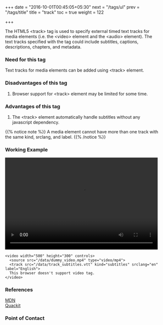 +++
date = "2016-10-01T00:45:05+05:30"
next = "/tags/ul"
prev = "/tags/title"
title = "track"
toc = true
weight = 122

+++

The HTML5 <span class='tag-span'>&lt;track&gt;</span> tag is used to specify external timed text tracks for media elements (i.e. the <span class='tag-span'>&lt;video&gt;</span> element and the <span class='tag-span'>&lt;audio&gt;</span> element). The text tracks specified with the <track> tag could include subtitles, captions, descriptions, chapters, and metadata.

<h3>Need for this tag</h3>

 Text tracks for media elements can be added using <span class='tag-span'>&lt;track&gt;</span> element.

<h3>Disadvantages of this tag</h3>
<ol>
  <li>Browser support for <span class='tag-span'>&lt;track&gt;</span> element may be limited for some time.</li>
</ol>

<h3>Advantages of this tag</h3>
<ol>
  <li>The <span class='tag-span'>&lt;track&gt;</span> element automatically handle subtitles without any javascript dependency.</li>
</ol>

{{% notice note %}}
  A media element cannot have more than one track with the same kind, srclang, and label.
{{% /notice %}}


<h3>Working Example</h3>

<video width="500" height="300" controls>
  <source src="/data/dummy_video.mp4" type="video/mp4">
  <track src="/data/track_subtitles.vtt" kind="subtitles" srclang="en" label="English">
  This browser doesn't support video tag.
</video>

    <video width="500" height="300" controls>
      <source src="/data/dummy_video.mp4" type="video/mp4">
      <track src="/data/track_subtitles.vtt" kind="subtitles" srclang="en" label="English">
      This browser doesn't support video tag.
    </video>

<h3>References</h3>

[MDN](https://developer.mozilla.org/en-US/docs/Web/HTML/Element/track)
<br>
[Quackit](http://www.quackit.com/html_5/tags/html_track_tag.cfm)


<h3>Point of Contact</h3>
